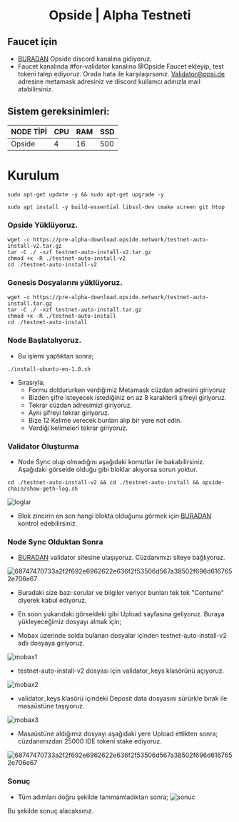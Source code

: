 <h1 align="center"> Opside | Alpha Testneti 
  
## Faucet için
  * [BURADAN](https://discord.gg/opside) Opside discord kanalına gidiyoruz.
  * Faucet kanalında #for-validator kanalına @Opside Faucet ekleyip, test tokeni talep ediyoruz. Orada hata ile karşılaşırsanız.  Validator@opsi.de  adresine metamask adresiniz ve discord kullanıcı adınızla mail atabilirsiniz.


## Sistem gereksinimleri:
NODE TİPİ | CPU     | RAM      | SSD     |
| ------------- | ------------- | ------------- | -------- |
| Opside  | 4          | 16         | 500  |
  

# Kurulum

```
sudo apt-get update -y && sudo apt-get upgrade -y
```

```
sudo apt install -y build-essential libssl-dev cmake screen git htop
```
### Opside Yüklüyoruz.
```
wget -c https://pre-alpha-download.opside.network/testnet-auto-install-v2.tar.gz 
tar -C ./ -xzf testnet-auto-install-v2.tar.gz
chmod +x -R ./testnet-auto-install-v2
cd ./testnet-auto-install-v2
```
### Genesis Dosyalarını yüklüyoruz.
```
wget -c https://pre-alpha-download.opside.network/testnet-auto-install.tar.gz 
tar -C ./ -xzf testnet-auto-install.tar.gz
chmod +x -R ./testnet-auto-install
cd ./testnet-auto-install
```

### Node Başlatalıyoruz.
* Bu işlemi yaptıktan sonra;
```
./install-ubuntu-en-1.0.sh
```
* Sırasıyla;
  * Formu doldururken verdiğimiz Metamask cüzdan adresini giriyoruz
  * Bizden şifre isteyecek istediğiniz en az 8 karakterli şifreyi giriyoruz.
  * Tekrar cüzdan adresimizi giriyoruz.
  * Aynı şifreyi tekrar giriyoruz.
  * Bize 12 Kelime verecek bunları alıp bir yere not edin. 
  * Verdiği kelimeleri tekrar giriyoruz.
  
 ### Validator Oluşturma
* Node Sync olup olmadığını aşağıdaki komutlar ile bakabilirsiniz. Aşağıdaki görselde olduğu gibi bloklar akıyorsa sorun yoktur.
 ```
cd ./testnet-auto-install-v2 && cd ./testnet-auto-install && opside-chain/show-geth-log.sh
```

![loglar](https://github.com/CoinHuntersTR/opside-testnet-rehberi/assets/111747226/6d1344ea-598d-4e4f-a808-51d068136ca8)

* Blok zincirin en son hangi blokta olduğunu görmek için [BURADAN](https://pre-alpha.opside.info/) kontrol edebilirsiniz.

### Node Sync Olduktan Sonra
 
* [BURADAN](https://opside.network/validator/deposit) validator sitesine ulaşıyoruz. Cüzdanımızı siteye bağlıyoruz.
  
![68747470733a2f2f692e6962622e636f2f53506d567a38502f696d6167652e706e67](https://github.com/CoinHuntersTR/opside-testnet-rehberi/assets/111747226/f14aa7ea-aa6f-48ef-9b18-14d5a2b817f5)
 
 * Buradaki size bazı sorular ve bilgiler veriyor bunları tek tek "Contuine" diyerek kabul ediyoruz. 
  
 * En soon yukarıdaki görseldeki gibi Upload sayfasına geliyoruz. Buraya yükleyeceğimiz dosyayı almak için;
  
 * Mobax üzerinde solda bulanan dosyalar içinden testnet-auto-install-v2 adlı dosyaya giriyoruz.
  
 ![mobax1](https://github.com/CoinHuntersTR/opside-testnet-rehberi/assets/111747226/3b09362e-8ba9-4ee7-a3b1-c8c91fab6d4a)
  
 * testnet-auto-install-v2 dosyası için validator_keys klasörünü açıyoruz.
 
 ![mobax2](https://github.com/CoinHuntersTR/opside-testnet-rehberi/assets/111747226/1a1e8624-c325-4454-be0d-88585514d59f)
  
 * validator_keys klasörü içindeki Deposit data dosyasını sürürkle bırak ile masaüstüne taşıyoruz.
 
 ![mobax3](https://github.com/CoinHuntersTR/opside-testnet-rehberi/assets/111747226/073e21f2-954e-4ec1-8b5e-1fe0706a9f2c)
  
 * Masaüstüne aldığımız dosyayı aşağıdaki yere Upload ettikten sonra; cüzdanımızdan 25000 IDE tokeni stake ediyoruz.

 ![68747470733a2f2f692e6962622e636f2f53506d567a38502f696d6167652e706e67](https://github.com/CoinHuntersTR/opside-testnet-rehberi/assets/111747226/f14aa7ea-aa6f-48ef-9b18-14d5a2b817f5) 
  
  ### Sonuç
  * Tüm adımları doğru şekilde tammamladıktan sonra; 
  ![sonuc](https://github.com/CoinHuntersTR/opside-testnet-rehberi/assets/111747226/2fb5edb9-1c2c-4e02-a516-06b26b6045a0)
  
  Bu şekilde sonuç alacaksınız.
  

